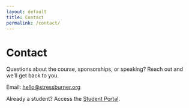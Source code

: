 ```yaml
---
layout: default
title: Contact
permalink: /contact/
---
```


<div class="container section">
  <h1>Contact</h1>
  <p>Questions about the course, sponsorships, or speaking? Reach out and we’ll get back to you.</p>
  <p>
    Email: <a href="mailto:hello@stressburner.org">hello@stressburner.org</a>
  </p>
  <p>
    Already a student? Access the <a href="{{ site.student_portal_url }}" target="_blank" rel="noopener">Student Portal</a>.
  </p>
</div>
